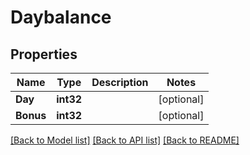 # Daybalance

## Properties
Name | Type | Description | Notes
------------ | ------------- | ------------- | -------------
**Day** | **int32** |  | [optional] 
**Bonus** | **int32** |  | [optional] 

[[Back to Model list]](../README.md#documentation-for-models) [[Back to API list]](../README.md#documentation-for-api-endpoints) [[Back to README]](../README.md)


